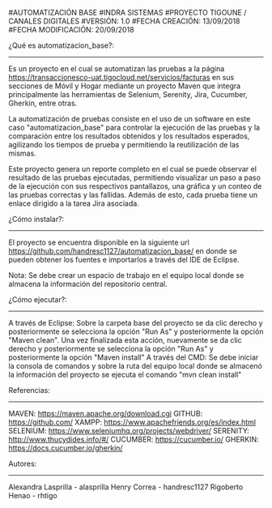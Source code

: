 #AUTOMATIZACIÓN BASE
#INDRA SISTEMAS
#PROYECTO TIGOUNE / CANALES DIGITALES
#VERSIÓN: 1.0
#FECHA CREACIÓN: 13/09/2018
#FECHA MODIFICACIÓN: 20/09/2018

¿Qué es automatizacion_base?: 
***************
Es un proyecto en el cual se automatizan las pruebas a la página https://transaccionesco-uat.tigocloud.net/servicios/facturas en sus secciones de Móvil y Hogar mediante un proyecto Maven que integra principalmente las herramientas de Selenium, Serenity, Jira, Cucumber, Gherkin, entre otras. 

La automatización de pruebas consiste en el uso de un software en este caso "automatizacion_base" para controlar la ejecución de las pruebas y la comparación entre los resultados obtenidos y los resultados esperados, agilizando los tiempos de prueba y permitiendo la reutilización de las mismas.

Este proyecto genera un reporte completo en el cual se puede observar el resultado de las pruebas ejecutadas, permitiendo visualizar un paso a paso de la ejecución con sus respectivos pantallazos, una gráfica y un conteo de las pruebas correctas y las fallidas. Además de esto, cada prueba tiene un enlace dirigido a la tarea Jira asociada.

¿Cómo instalar?:
***************
El proyecto se encuentra disponible en la siguiente url https://github.com/handresc1127/automatizacion_base/ en donde se pueden obtener los fuentes e importarlos a través del IDE de Eclipse. 

Nota: Se debe crear un espacio de trabajo en el equipo local donde se almacena la información del repositorio central. 

¿Cómo ejecutar?:
***************
A través de Eclipse: 
	Sobre la carpeta base del proyecto se da clic derecho y posteriormente se selecciona la opción "Run As" y posteriormente la opción "Maven clean". Una vez finalizada esta acción, nuevamente se da clic derecho y posteriormente se selecciona la opción "Run As" y posteriormente la opción "Maven install"
A través del CMD: 
	Se debe iniciar la consola de comandos y sobre la ruta del equipo local donde se almacenó la información del proyecto se ejecuta el comando "mvn clean install" 

Referencias:
***************
MAVEN: https://maven.apache.org/download.cgi
GITHUB: https://github.com/
XAMPP: https://www.apachefriends.org/es/index.html 
SELENIUM: https://www.seleniumhq.org/projects/webdriver/
SERENITY: http://www.thucydides.info/#/
CUCUMBER: https://cucumber.io/
GHERKIN: https://docs.cucumber.io/gherkin/

Autores:
***************
Alexandra Lasprilla - alasprilla
Henry Correa - handresc1127
Rigoberto Henao - rhtigo